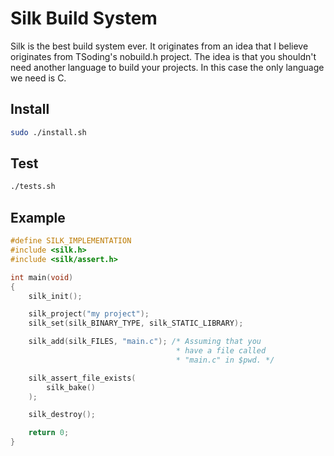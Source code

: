 # Silk Build System
Silk is the best build system ever. It originates from an idea that I believe originates from
TSoding's nobuild.h project. The idea is that you shouldn't need another language to build your
projects. In this case the only language we need is C.

## Install
```sh
sudo ./install.sh
```

## Test
```sh
./tests.sh
```

## Example
```c
#define SILK_IMPLEMENTATION
#include <silk.h>
#include <silk/assert.h>

int main(void)
{
    silk_init();

    silk_project("my project");
    silk_set(silk_BINARY_TYPE, silk_STATIC_LIBRARY);

    silk_add(silk_FILES, "main.c"); /* Assuming that you
                                     * have a file called
                                     * "main.c" in $pwd. */

    silk_assert_file_exists(
        silk_bake()
    );

    silk_destroy();

    return 0;
}
```
